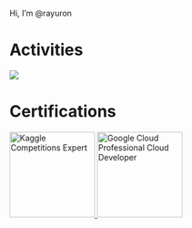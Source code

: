 Hi, I’m @rayuron

# Activities
<a href="https://github.com/anuraghazra/github-readme-stats">
  <img src="https://github-readme-stats.vercel.app/api?username=rayuron&count_private=true&show_icons=true&theme=radical" />
</a>
<!-- <a href="https://github.com/anuraghazra/github-readme-stats">
  <img align="left" src="https://github-readme-stats.vercel.app/api/top-langs/?username=rayuron&theme=radical" />
</a>
 -->
 
 # Certifications
 
<a href="https://www.kaggle.com/rayuron/competitions">
<img src="https://www.kaggle.com/static/images/tiers/expert.svg" alt="Kaggle Competitions Expert" title="" width="150" height="150">
</a>

<a href="https://www.credential.net/4a732615-8eac-4ec4-90ba-96682e0e2fbb">
<img src="https://badges.images.credential.net/1553628231412105.png" alt="Google Cloud Professional Cloud Developer" title="" width="150" height="150">
</a>
